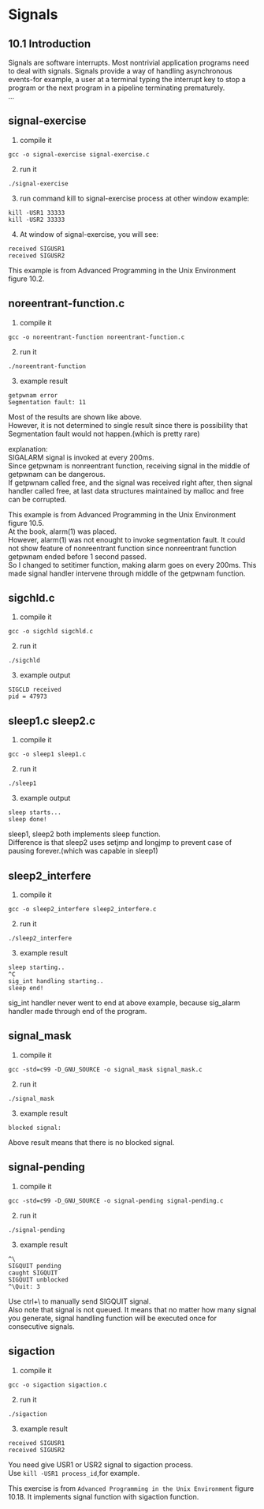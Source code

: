 # Signals

## 10.1 Introduction
Signals are software interrupts. Most nontrivial application programs need to deal with signals. Signals provide a way of handling asynchronous events-for example, a user at a terminal typing the interrupt key to stop a program or the next program in a pipeline terminating prematurely.   
...


## signal-exercise
1. compile it
```
gcc -o signal-exercise signal-exercise.c
```

2. run it
```
./signal-exercise
```

3. run command kill to signal-exercise process at other window
example:   
```
kill -USR1 33333
kill -USR2 33333
```

4. At window of signal-exercise, you will see:   
```
received SIGUSR1
received SIGUSR2
```

This example is from Advanced Programming in the Unix Environment figure 10.2.

## noreentrant-function.c
1. compile it
```
gcc -o noreentrant-function noreentrant-function.c
```

2. run it
```
./noreentrant-function
```

3. example result
```
getpwnam error
Segmentation fault: 11
```
Most of the results are shown like above.   
However, it is not determined to single result since there is possibility that Segmentation fault would not happen.(which is pretty rare)   


explanation:   
SIGALARM signal is invoked at every 200ms.   
Since getpwnam is nonreentrant function, receiving signal in the middle of getpwnam can be dangerous.   
If getpwnam called free, and the signal was received right after, then signal handler called free, at last data structures maintained by malloc and free can be corrupted.


This example is from Advanced Programming in the Unix Environment figure 10.5.   
At the book, alarm(1) was placed.   
However, alarm(1) was not enought to invoke segmentation fault. It could not show feature of nonreentrant function since nonreentrant function getpwnam ended before 1 second passed.   
So I changed to setitimer function, making alarm goes on every 200ms. This made signal handler intervene through middle of the getpwnam function.

## sigchld.c
1. compile it
```
gcc -o sigchld sigchld.c
```

2. run it
```
./sigchld
```

3. example output
```
SIGCLD received
pid = 47973
```


## sleep1.c sleep2.c
1. compile it
```
gcc -o sleep1 sleep1.c
```

2. run it
```
./sleep1
```

3. example output
```
sleep starts...
sleep done!
```

sleep1, sleep2 both implements sleep function.   
Difference is that sleep2 uses setjmp and longjmp to prevent case of pausing forever.(which was capable in sleep1)


## sleep2_interfere
1. compile it
```
gcc -o sleep2_interfere sleep2_interfere.c
```

2. run it
```
./sleep2_interfere
```

3. example result
```
sleep starting..
^C
sig_int handling starting..
sleep end!
```
sig_int handler never went to end at above example, because sig_alarm handler made through end of the program.

## signal_mask
1. compile it
```
gcc -std=c99 -D_GNU_SOURCE -o signal_mask signal_mask.c
```

2. run it
```
./signal_mask
```

3. example result
```
blocked signal: 
```
Above result means that there is no blocked signal.

## signal-pending
1. compile it
```
gcc -std=c99 -D_GNU_SOURCE -o signal-pending signal-pending.c
```

2. run it
```
./signal-pending
```

3. example result
```
^\
SIGQUIT pending
caught SIGQUIT
SIGQUIT unblocked
^\Quit: 3
```
Use ctrl+\ to manually send SIGQUIT signal.   
Also note that signal is not queued. It means that no matter how many signal you generate, signal handling function will be executed once for consecutive signals.


## sigaction
1. compile it
```
gcc -o sigaction sigaction.c
```

2. run it
```
./sigaction
```

3. example result
```
received SIGUSR1
received SIGUSR2

```
You need give USR1 or USR2 signal to sigaction process.   
Use `kill -USR1 process_id`,for example.   

This exercise is from `Advanced Programming in the Unix Environment` figure 10.18.
It implements signal function with sigaction function.

